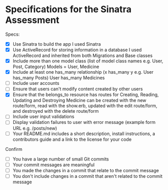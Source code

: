 # Specifications for the Sinatra Assessment

Specs:
- [x] Use Sinatra to build the app
I used Sinatra
- [x] Use ActiveRecord for storing information in a database
I used ActiveRecord and inherited from both Migrations and Base classes
- [x] Include more than one model class (list of model class names e.g. User, Post, Category)
Models = User, Medicine
- [x] Include at least one has_many relationship (x has_many y e.g. User has_many Posts)
User has_many Medicines
- [ ] Include user accounts
- [ ] Ensure that users can't modify content created by other users
- [x] Ensure that the belongs_to resource has routes for Creating, Reading, Updating and Destroying
Medicine can be created with the new route/form, read with the show.erb, updated with the edit route/form, and destroyed with the delete route/form
- [ ] Include user input validations
- [ ] Display validation failures to user with error message (example form URL e.g. /posts/new)
- [ ] Your README.md includes a short description, install instructions, a contributors guide and a link to the license for your code

Confirm
- [ ] You have a large number of small Git commits
- [ ] Your commit messages are meaningful
- [ ] You made the changes in a commit that relate to the commit message
- [ ] You don't include changes in a commit that aren't related to the commit message
